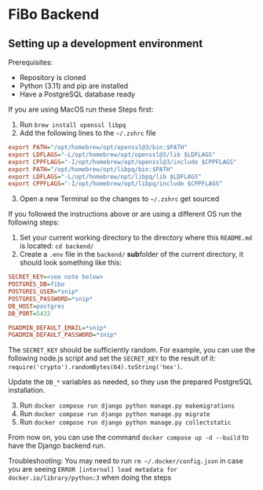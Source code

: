 # FiBo Backend

## Setting up a development environment
Prerequisites:
- Repository is cloned
- Python (3.11) and pip are installed
- Have a PostgreSQL database ready

If you are using MacOS run these Steps first:
1. Run `brew install openssl libpq`
2. Add the following lines to the `~/.zshrc` file
```ini
export PATH="/opt/homebrew/opt/openssl@3/bin:$PATH"
export LDFLAGS="-L/opt/homebrew/opt/openssl@3/lib $LDFLAGS"
export CPPFLAGS="-I/opt/homebrew/opt/openssl@3/include $CPPFLAGS"
export PATH="/opt/homebrew/opt/libpq/bin:$PATH"
export LDFLAGS="-L/opt/homebrew/opt/libpq/lib $LDFLAGS"
export CPPFLAGS="-I/opt/homebrew/opt/libpq/include $CPPFLAGS"
```
3. Open a new Terminal so the changes to `~/.zshrc` get sourced

If you followed the instructions above or are using a different OS run the following steps:
1. Set your current working directory to the directory where this `README.md` is located: `cd backend/`
2. Create a `.env` file in the `backend/` **sub**folder of the current directory, it should look something like this:
```ini
SECRET_KEY=<see note below>
POSTGRES_DB=fibo
POSTGRES_USER=*snip*
POSTGRES_PASSWORD=*snip*
DB_HOST=postgres
DB_PORT=5432

PGADMIN_DEFAULT_EMAIL=*snip*
PGADMIN_DEFAULT_PASSWORD=*snip*
```
The `SECRET_KEY` should be sufficiently random. For example, you can use the following node.js script and set the `SECRET_KEY` to the result of it: `require('crypto').randomBytes(64).toString('hex')`.

Update the `DB_*` variables as needed, so they use the prepared PostgreSQL installation.

3. Run `docker compose run django python manage.py makemigrations`
4. Run `docker compose run django python manage.py migrate`
4. Run `docker compose run django python manage.py collectstatic`

From now on, you can use the command `docker compose up -d --build` to have the Django backend run.

Troubleshooting:
You may need to run `rm ~/.docker/config.json` in case you are seeing `ERROR [internal] load metadata for docker.io/library/python:3` when doing the steps